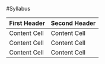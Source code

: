 #Syllabus


| First Header  | Second Header |
| ------------- | ------------- |
| Content Cell  | Content Cell  |
| Content Cell  | Content Cell  |
| Content Cell  | Content Cell  |
